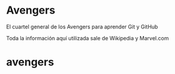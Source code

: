 # Avengers

El cuartel general de los Avengers para aprender Git y GitHub

Toda la información aquí utilizada sale de Wikipedia y Marvel.com
# avengers
